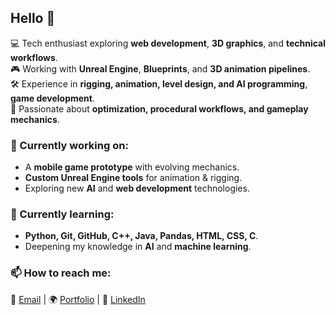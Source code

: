 ## Hello 👋
 
💻 Tech enthusiast exploring **web development**, **3D graphics**, and **technical workflows**.  
🎮 Working with **Unreal Engine**, **Blueprints**, and **3D animation pipelines**.  
🛠️ Experience in **rigging, animation, level design, and AI programming**, **game development**.  
🚀 Passionate about **optimization, procedural workflows, and gameplay mechanics**.  

### 🔭 Currently working on:  
- A **mobile game prototype** with evolving mechanics.  
- **Custom Unreal Engine tools** for animation & rigging.  
- Exploring new **AI** and **web development** technologies.  

### 🌱 Currently learning:  
- **Python, Git, GitHub, C++, Java, Pandas, HTML, CSS, C**.  
- Deepening my knowledge in **AI** and **machine learning**.  

### 📫 How to reach me:  
📧 [Email](timotheeithier@gmail.com) | 🌍 [Portfolio](https://linktr.ee/timothee_ithier) | 💼 [LinkedIn](https://www.linkedin.com/in/timothée-ithier-570149224/)  


